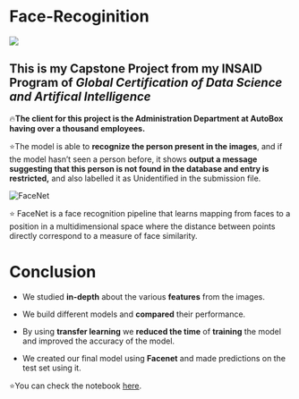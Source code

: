 # Face-Recoginition 

<img src="https://github.com/Harshada-m/Face-Recoginition/blob/main/images/face%20rego.gif" />


## This is my Capstone Project from my INSAID Program of *Global Certification of Data Science and Artifical Intelligence* 

:fire:**The client for this project is the Administration Department at AutoBox having over a thousand employees.**

:star:The model is able to **recognize the person present in the images**, and if the model hasn’t seen a person before, it shows **output a message suggesting that this person is not found in the database and entry is restricted,** and also labelled it as Unidentified in the submission file.


![FaceNet ](https://miro.medium.com/max/1024/1*OmFw4wZx5Rx3w4TpB7hS-g.png)

:star: FaceNet is a face recognition pipeline that learns mapping from faces to a position in a multidimensional space where the distance between points directly correspond to a measure of face similarity. 

# **Conclusion**

-   We studied  **in-depth**  about the various  **features**  from the images.
    
-   We build different models and  **compared**  their performance.
    
-   By using  **transfer learning**  we  **reduced the time**  of  **training**  the model and improved the accuracy of the model.
    
-   We created our final model using  **Facenet**  and made predictions on the test set using it.

:star:You can check the notebook [here](https://github.com/Harshada-m/Face-Recoginition/blob/main/1002_GCDAI_Capstone_Project.ipynb).

